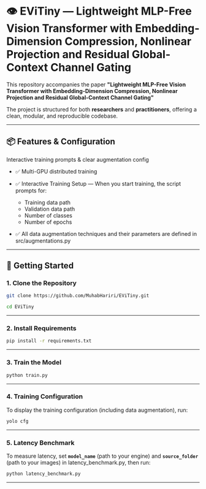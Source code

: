 # 👁️ EViTiny — Lightweight MLP-Free Vision Transformer with Embedding-Dimension Compression, Nonlinear Projection and Residual Global-Context Channel Gating

This repository accompanies the paper **"Lightweight MLP-Free Vision Transformer with Embedding-Dimension Compression, Nonlinear Projection and Residual Global-Context Channel Gating"**

The project is structured for both **researchers** and **practitioners**, offering a clean, modular, and reproducible codebase.


---

## 📦 Features & Configuration

Interactive training prompts & clear augmentation config

- ✅ Multi-GPU distributed training 
- ✅ Interactive Training Setup — When you start training, the script prompts for:

  - Training data path
  - Validation data path
  - Number of classes
  - Number of epochs

- ✅ All data augmentation techniques and their parameters are defined in src/augmentations.py
  

---

## 🚀 Getting Started
### 1. Clone the Repository

```bash
git clone https://github.com/MuhabHariri/EViTiny.git
```
```bash
cd EViTiny
```


---

### 2. Install Requirements

```bash
pip install -r requirements.txt
```



---


### 3. Train the Model 
```bash
python train.py
```
---

### 4. Training Configuration

To display the training configuration (including data augmentation), run:
```bash
yolo cfg
```
---

### 5. Latency Benchmark

To measure latency, set **`model_name`** (path to your engine) and **`source_folder`** (path to your images) in latency_benchmark.py, then run:
```bash
python latency_benchmark.py
```
---

